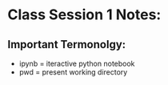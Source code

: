 # Class Session 1 Notes:

## Important Termonolgy:

- ipynb = iteractive python notebook
- pwd = present working directory
